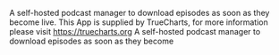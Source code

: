 A self-hosted podcast manager to download episodes as soon as they become live.
This App is supplied by TrueCharts, for more information please visit https://truecharts.org
A self-hosted podcast manager to download episodes as soon as they become
